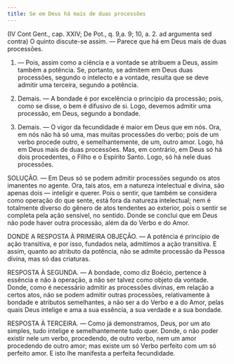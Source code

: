 ```yaml
---
title: Se em Deus há mais de duas processões
---
```


(IV Cont Gent., cap. XXIV; De Pot., q. 9,a. 9; 10, a. 2. ad argumenta sed contra)
  O quinto discute-se assim. — Parece que há em Deus mais de duas processões.  

1. — Pois, assim como a ciência e a vontade se atribuem a Deus, assim também a potência. Se, portanto, se admitem em Deus duas processões, segundo o intelecto e a vontade, resulta que se deve admitir uma terceira, segundo a potência.  

2. Demais. — A bondade é por excelência o princípio da processão; pois, como se disse, o bem é difusivo de si. Logo, devemos admitir uma processão, em Deus, segundo a bondade.  

3. Demais. — O vigor da fecundidade é maior em Deus que em nós. Ora, em nós não há só uma, mas muitas processões do verbo; pois de um verbo procede outro, e semelhantemente, de um, outro amor. Logo, há em Deus mais de duas processões.  Mas, em contrário, em Deus só há dois procedentes, o Filho e o Espírito Santo. Logo, só há nele duas processões.  

SOLUÇÃO. — Em Deus só se podem admitir processões segundo os atos imanentes no agente. Ora, tais atos, em a natureza intelectual e divina, são apenas dois — inteligir e querer. Pois o sentir, que também se considera como operação do que sente, está fora da natureza intelectual; nem é totalmente diverso do gênero de atos tendentes ao exterior, pois o sentir se completa pela ação sensível, no sentido. Donde se conclui que em Deus não pode haver outra processão, além da do Verbo e do Amor.  

DONDE A RESPOSTA À PRIMEIRA OBJEÇÃO. — A potência é princípio de ação transitiva, e por isso, fundados nela, admitimos a ação transitiva. E assim, quanto ao atributo da potência, não se admite processão da Pessoa divina, mas só das criaturas.  

RESPOSTA À SEGUNDA. — A bondade, como diz Boécio, pertence à essência e não à operação, a não ser talvez como objeto da vontade. Donde, como é necessário admitir as processões divinas, em relação a certos atos, não se podem admitir outras processões, relativamente à bondade e atributos semelhantes, a não ser a do Verbo e a do Amor, pelas quais Deus intelige e ama a sua essência, a sua verdade e a sua bondade.  

RESPOSTA À TERCEIRA. — Como já demonstramos, Deus, por um ato simples, tudo intelige e semelhantemente tudo quer. Donde, o não poder existir nele um verbo, procedendo, de outro verbo, nem um amor procedendo de outro amor; mas existe um só Verbo perfeito com um só perfeito amor. E isto lhe manifesta a perfeita fecundidade.